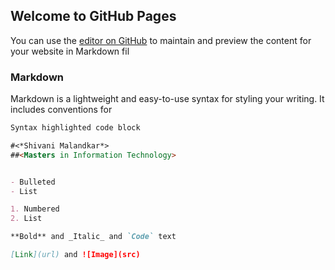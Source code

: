 ## Welcome to GitHub Pages

You can use the [editor on GitHub](https://github.com/shivani3195/shivani3195.github.io/edit/master/README.md) to maintain and preview the content for your website in Markdown fil

### Markdown

Markdown is a lightweight and easy-to-use syntax for styling your writing. It includes conventions for

```markdown
Syntax highlighted code block

#<*Shivani Malandkar*>
##<Masters in Information Technology>


- Bulleted
- List

1. Numbered
2. List

**Bold** and _Italic_ and `Code` text

[Link](url) and ![Image](src)
```



